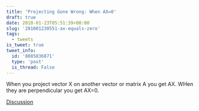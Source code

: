 ```yaml
---
title: 'Projecting Gone Wrong: When AX=0'
draft: true
date: 2010-01-23T05:51:39+00:00
slug: '201001230551-ax-equals-zero'
tags:
  - tweets
is_tweet: true
tweet_info:
  id: '8085836871'
  type: 'post'
  is_thread: False
---
```




When you project vector X on another vector or matrix A you get AX. WHen they are perpendicular you get AX=0.

[Discussion](https://x.com/sytelus/status/8085836871)
